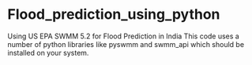 # Flood_prediction_using_python
Using US EPA SWMM 5.2 for Flood Prediction in India
This code uses a number of python libraries like pyswmm and swmm_api which should be installed on your system.
